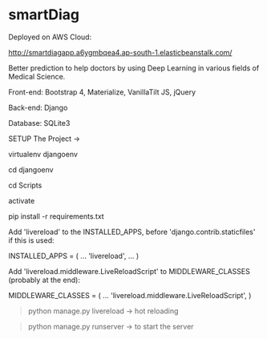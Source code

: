 # smartDiag

Deployed on AWS Cloud:

http://smartdiagapp.a6ygmbqea4.ap-south-1.elasticbeanstalk.com/



Better prediction to help doctors by using Deep Learning in various fields of Medical Science.



Front-end:
Bootstrap 4,
Materialize,
VanillaTilt JS,
jQuery

Back-end:
Django

Database:
SQLite3




SETUP The Project ->

virtualenv djangoenv

cd djangoenv

cd Scripts

activate

pip install -r requirements.txt




Add 'livereload' to the INSTALLED_APPS, before 'django.contrib.staticfiles' if this is used:

INSTALLED_APPS = (
    ...
    'livereload',
    ...
)

Add 'livereload.middleware.LiveReloadScript' to MIDDLEWARE_CLASSES (probably at the end):

MIDDLEWARE_CLASSES = (
    ...
    'livereload.middleware.LiveReloadScript',
)

> python manage.py livereload  -> hot reloading

> python manage.py runserver  -> to start the server
